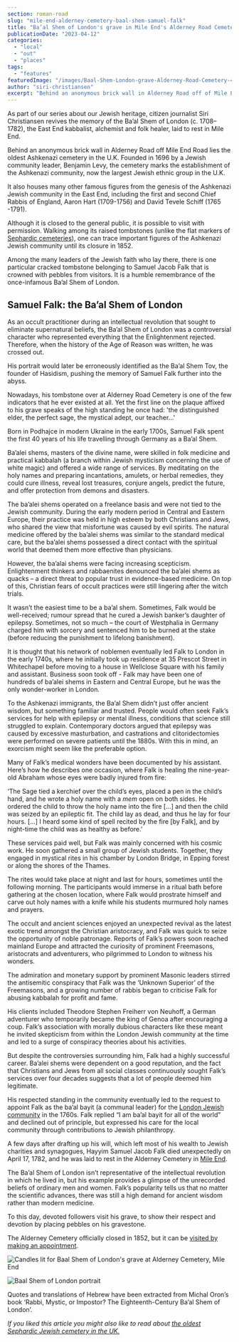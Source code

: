 ```yaml
---
section: roman-road
slug: "mile-end-alderney-cemetery-baal-shem-samuel-falk"
title: "Ba’al Shem of London's grave in Mile End's Alderney Road Cemetery"
publicationDate: "2023-04-12"
categories: 
  - "local"
  - "out"
  - "places"
tags: 
  - "features"
featuredImage: "/images/Baal-Shem-London-grave-Alderney-Road-Cemetery-4.jpg"
author: "siri-christiansen"
excerpt: "Behind an anonymous brick wall in Alderney Road off of Mile End Road lies the oldest Ashkenazi cemetery in the U.K. Founded in 1696 and closed in 1852, the cemetery marks the establishment of the Ashkenazi community, now the largest Jewish ethnic group in the U.K."
---
```


As part of our series about our Jewish heritage, citizen journalist Siri Christiansen revives the memory of the Ba’al Shem of London (c. 1708–1782), the East End kabbalist, alchemist and folk healer, laid to rest in Mile End.

Behind an anonymous brick wall in Alderney Road off Mile End Road lies the oldest Ashkenazi cemetery in the U.K. Founded in 1696 by a Jewish community leader, Benjamin Levy, the cemetery marks the establishment of the Ashkenazi community, now the largest Jewish ethnic group in the U.K.

It also houses many other famous figures from the genesis of the Ashkenazi Jewish community in the East End, including the first and second Chief Rabbis of England, Aaron Hart (1709-1756) and David Tevele Schiff (1765 -1791). 

Although it is closed to the general public, it is possible to visit with permission. Walking among its raised tombstones (unlike the flat markers of [Sephardic cemeteries](https://romanroadlondon.com/novo-cemetery-jewish-history/)), one can trace important figures of the Ashkenazi Jewish community until its closure in 1852. 

Among the many leaders of the Jewish faith who lay there, there is one particular cracked tombstone belonging to Samuel Jacob Falk that is crowned with pebbles from visitors. It is a humble remembrance of the once-infamous Ba’al Shem of London.

## Samuel Falk: the Ba’al Shem of London

As an occult practitioner during an intellectual revolution that sought to eliminate supernatural beliefs, the Ba’al Shem of London was a controversial character who represented everything that the Enlightenment rejected. Therefore, when the history of the Age of Reason was written, he was crossed out. 

His portrait would later be erroneously identified as the Ba’al Shem Tov, the founder of Hasidism, pushing the memory of Samuel Falk further into the abyss. 

Nowadays, his tombstone over at Alderney Road Cemetery is one of the few indicators that he ever existed at all. Yet the first line on the plaque affixed to his grave speaks of the high standing he once had: 'the distinguished elder, the perfect sage, the mystical adept, our teacher...'

Born in Podhajce in modern Ukraine in the early 1700s, Samuel Falk spent the first 40 years of his life travelling through Germany as a Ba’al Shem. 

Ba’alei shems, masters of the divine name, were skilled in folk medicine and practical kabbalah (a branch within Jewish mysticism concerning the use of white magic) and offered a wide range of services. By meditating on the holy names and preparing incantations, amulets, or herbal remedies, they could cure illness, reveal lost treasures, conjure angels, predict the future, and offer protection from demons and disasters.

The ba’alei shems operated on a freelance basis and were not tied to the Jewish community. During the early modern period in Central and Eastern Europe, their practice was held in high esteem by both Christians and Jews, who shared the view that misfortune was caused by evil spirits. The natural medicine offered by the ba’alei shems was similar to the standard medical care, but the ba’alei shems possessed a direct contact with the spiritual world that deemed them more effective than physicians.

However, the ba’alai shems were facing increasing scepticism. Enlightenment thinkers and rabbaenites denounced the ba’alei shems as quacks – a direct threat to popular trust in evidence-based medicine. On top of this, Christian fears of occult practices were still lingering after the witch trials.

It wasn’t the easiest time to be a ba’al shem. Sometimes, Falk would be well-received; rumour spread that he cured a Jewish banker’s daughter of epilepsy. Sometimes, not so much – the court of Westphalia in Germany charged him with sorcery and sentenced him to be burned at the stake (before reducing the punishment to lifelong banishment).

It is thought that his network of noblemen eventually led Falk to London in the early 1740s, where he initially took up residence at 35 Prescot Street in Whitechapel before moving to a house in Wellclose Square with his family and assistant. Business soon took off - Falk may have been one of hundreds of ba’alei shems in Eastern and Central Europe, but he was the only wonder-worker in London.

To the Ashkenazi immigrants, the Ba’al Shem didn’t just offer ancient wisdom, but something familiar and trusted. People would often seek Falk’s services for help with epilepsy or mental illness, conditions that science still struggled to explain. Contemporary doctors argued that epilepsy was caused by excessive masturbation, and castrations and clitoridectomies were performed on severe patients until the 1880s. With this in mind, an exorcism might seem like the preferable option.

Many of Falk’s medical wonders have been documented by his assistant. Here’s how he describes one occasion, where Falk is healing the nine-year-old Abraham whose eyes were badly injured from fire: 

‘The Sage tied a kerchief over the child’s eyes, placed a pen in the child’s hand, and he wrote a holy name with a _mem_ open on both sides. He ordered the child to throw the holy name into the fire \[...\] and then the child was seized by an epileptic fit. The child lay as dead, and thus he lay for four hours. \[...\] I heard some kind of spell recited by the fire \[by Falk\], and by night-time the child was as healthy as before.’

These services paid well, but Falk was mainly concerned with his cosmic work. He soon gathered a small group of Jewish students. Together, they engaged in mystical rites in his chamber by London Bridge, in Epping forest or along the shores of the Thames.

The rites would take place at night and last for hours, sometimes until the following morning. The participants would immerse in a ritual bath before gathering at the chosen location, where Falk would prostrate himself and carve out holy names with a knife while his students murmured holy names and prayers.

The occult and ancient sciences enjoyed an unexpected revival as the latest exotic trend amongst the Christian aristocracy, and Falk was quick to seize the opportunity of noble patronage. Reports of Falk’s powers soon reached mainland Europe and attracted the curiosity of prominent Freemasons, aristocrats and adventurers, who pilgrimmed to London to witness his wonders. 

The admiration and monetary support by prominent Masonic leaders stirred the antisemitic conspiracy that Falk was the ‘Unknown Superior’ of the Freemasons, and a growing number of rabbis began to criticise Falk for abusing kabbalah for profit and fame.

His clients included Theodore Stephen Freiherr von Neuhoff, a German adventurer who temporarily became the king of Genoa after encouraging a coup. Falk’s association with morally dubious characters like these meant he invited skepticism from within the London Jewish community at the time and led to a surge of conspiracy theories about his activities. 

But despite the controversies surrounding him, Falk had a highly successful career. Ba’alei shems were dependent on a good reputation, and the fact that Christians and Jews from all social classes continuously sought Falk’s services over four decades suggests that a lot of people deemed him legitimate. 

His respected standing in the community eventually led to the request to appoint Falk as the ba’al bayit (a communal leader) for the [London Jewish community](https://romanroadlondon.com/east-end-writer-israel-zangwill-old-ford-road/) in the 1760s. Falk replied “I am ba’al bayit for all of the world” and declined out of principle, but expressed his care for the local community through contributions to Jewish philanthropy.

A few days after drafting up his will, which left most of his wealth to Jewish charities and synagogues, Hayyim Samuel Jacob Falk died unexpectedly on April 17, 1782, and he was laid to rest in the Alderney Cemetery in [Mile End](https://romanroadlondon.com/mile-end-park-history/). 

The Ba’al Shem of London isn’t representative of the intellectual revolution in which he lived in, but his example provides a glimpse of the unrecorded beliefs of ordinary men and women. Falk’s popularity tells us that no matter the scientific advances, there was still a high demand for ancient wisdom rather than modern medicine. 

To this day, devoted followers visit his grave, to show their respect and devotion by placing pebbles on his gravestone. 

The Alderney Cemetery officially closed in 1852, but it can be [visited by making an appointment](https://www.theus.org.uk/article/alderney-road-cemetery). 

![Candles lit for Baal Shem of London's grave at Alderney Cemetery, Mile End](/images/Baal-Shem-London-grave-Alderney-Road-Cemetery-1-1024x683.jpg)

![Baal Shem of London portrait](/images/Baal-Shem-London-Falckon.jpg)

Quotes and translations of Hebrew have been extracted from Michal Oron’s book ‘Rabbi, Mystic, or Impostor? The Eighteenth-Century Ba’al Shem of London’.

_If you liked this article you might also like to read about [the oldest Sephardic Jewish cemetery in the UK.](https://romanroadlondon.com/velho-cemetery-mile-end-jewish-history/)_
